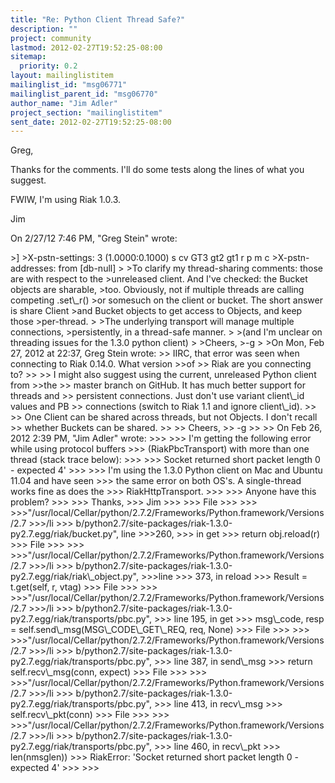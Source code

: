 ```yaml
---
title: "Re: Python Client Thread Safe?"
description: ""
project: community
lastmod: 2012-02-27T19:52:25-08:00
sitemap:
  priority: 0.2
layout: mailinglistitem
mailinglist_id: "msg06771"
mailinglist_parent_id: "msg06770"
author_name: "Jim Adler"
project_section: "mailinglistitem"
sent_date: 2012-02-27T19:52:25-08:00
---
```



Greg,

Thanks for the comments. I'll do some tests along the lines of what you
suggest.

FWIW, I'm using Riak 1.0.3.

Jim

On 2/27/12 7:46 PM, "Greg Stein"  wrote:

&gt;]
&gt;X-pstn-settings: 3 (1.0000:0.1000) s cv GT3 gt2 gt1 r p m c
&gt;X-pstn-addresses: from  [db-null]
&gt;
&gt;To clarify my thread-sharing comments: those are with respect to the
&gt;unreleased client. And I've checked: the Bucket objects are sharable,
&gt;too. Obviously, not if multiple threads are calling competing .set\\_r()
&gt;or somesuch on the client or bucket. The short answer is share Client
&gt;and Bucket objects to get access to Objects, and keep those
&gt;per-thread.
&gt;
&gt;The underlying transport will manage multiple connections,
&gt;persistently, in a thread-safe manner.
&gt;
&gt;(and I'm unclear on threading issues for the 1.3.0 python client)
&gt;
&gt;Cheers,
&gt;-g
&gt;
&gt;On Mon, Feb 27, 2012 at 22:37, Greg Stein  wrote:
&gt;&gt; IIRC, that error was seen when connecting to Riak 0.14.0. What version
&gt;&gt;of
&gt;&gt; Riak are you connecting to?
&gt;&gt;
&gt;&gt; I might also suggest using the current, unreleased Python client from
&gt;&gt;the
&gt;&gt; master branch on GitHub. It has much better support for threads and
&gt;&gt; persistent connections. Just don't use variant client\\_id values and PB
&gt;&gt; connections (switch to Riak 1.1 and ignore client\\_id).
&gt;&gt;
&gt;&gt; One Client can be shared across threads, but not Objects. I don't recall
&gt;&gt; whether Buckets can be shared.
&gt;&gt;
&gt;&gt; Cheers,
&gt;&gt; -g
&gt;&gt;
&gt;&gt; On Feb 26, 2012 2:39 PM, "Jim Adler"  wrote:
&gt;&gt;&gt;
&gt;&gt;&gt; I'm getting the following error while using protocol buffers
&gt;&gt;&gt; (RiakPbcTransport) with more than one thread (stack trace below):
&gt;&gt;&gt;
&gt;&gt;&gt; Socket returned short packet length 0 - expected 4'
&gt;&gt;&gt;
&gt;&gt;&gt; I'm using the 1.3.0 Python client on Mac and Ubuntu 11.04 and have seen
&gt;&gt;&gt; the same error on both OS's. A single-thread works fine as does the
&gt;&gt;&gt; RiakHttpTransport.
&gt;&gt;&gt;
&gt;&gt;&gt; Anyone have this problem?
&gt;&gt;&gt;
&gt;&gt;&gt; Thanks,
&gt;&gt;&gt; Jim
&gt;&gt;&gt;
&gt;&gt;&gt; File
&gt;&gt;&gt;
&gt;&gt;&gt; 
&gt;&gt;&gt;"/usr/local/Cellar/python/2.7.2/Frameworks/Python.framework/Versions/2.7
&gt;&gt;&gt;/li
&gt;&gt;&gt; b/python2.7/site-packages/riak-1.3.0-py2.7.egg/riak/bucket.py", line
&gt;&gt;&gt;260,
&gt;&gt;&gt; in get
&gt;&gt;&gt; return obj.reload(r)
&gt;&gt;&gt; File
&gt;&gt;&gt;
&gt;&gt;&gt; 
&gt;&gt;&gt;"/usr/local/Cellar/python/2.7.2/Frameworks/Python.framework/Versions/2.7
&gt;&gt;&gt;/li
&gt;&gt;&gt; b/python2.7/site-packages/riak-1.3.0-py2.7.egg/riak/riak\\_object.py",
&gt;&gt;&gt;line
&gt;&gt;&gt; 373, in reload
&gt;&gt;&gt; Result = t.get(self, r, vtag)
&gt;&gt;&gt; File
&gt;&gt;&gt;
&gt;&gt;&gt; 
&gt;&gt;&gt;"/usr/local/Cellar/python/2.7.2/Frameworks/Python.framework/Versions/2.7
&gt;&gt;&gt;/li
&gt;&gt;&gt; b/python2.7/site-packages/riak-1.3.0-py2.7.egg/riak/transports/pbc.py",
&gt;&gt;&gt; line 195, in get
&gt;&gt;&gt; msg\\_code, resp = self.send\\_msg(MSG\\_CODE\\_GET\\_REQ, req, None)
&gt;&gt;&gt; File
&gt;&gt;&gt;
&gt;&gt;&gt; 
&gt;&gt;&gt;"/usr/local/Cellar/python/2.7.2/Frameworks/Python.framework/Versions/2.7
&gt;&gt;&gt;/li
&gt;&gt;&gt; b/python2.7/site-packages/riak-1.3.0-py2.7.egg/riak/transports/pbc.py",
&gt;&gt;&gt; line 387, in send\\_msg
&gt;&gt;&gt; return self.recv\\_msg(conn, expect)
&gt;&gt;&gt; File
&gt;&gt;&gt;
&gt;&gt;&gt; 
&gt;&gt;&gt;"/usr/local/Cellar/python/2.7.2/Frameworks/Python.framework/Versions/2.7
&gt;&gt;&gt;/li
&gt;&gt;&gt; b/python2.7/site-packages/riak-1.3.0-py2.7.egg/riak/transports/pbc.py",
&gt;&gt;&gt; line 413, in recv\\_msg
&gt;&gt;&gt; self.recv\\_pkt(conn)
&gt;&gt;&gt; File
&gt;&gt;&gt;
&gt;&gt;&gt; 
&gt;&gt;&gt;"/usr/local/Cellar/python/2.7.2/Frameworks/Python.framework/Versions/2.7
&gt;&gt;&gt;/li
&gt;&gt;&gt; b/python2.7/site-packages/riak-1.3.0-py2.7.egg/riak/transports/pbc.py",
&gt;&gt;&gt; line 460, in recv\\_pkt
&gt;&gt;&gt; len(nmsglen))
&gt;&gt;&gt; RiakError: 'Socket returned short packet length 0 - expected 4'
&gt;&gt;&gt;
&gt;&gt;&gt;

